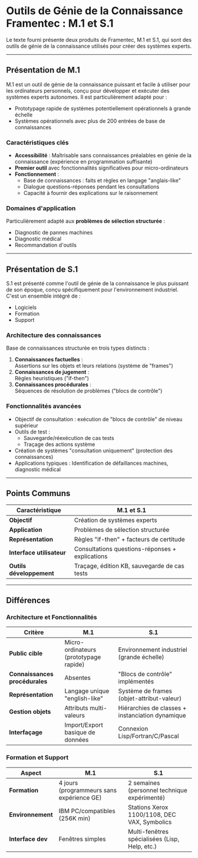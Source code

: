 # Outils de Génie de la Connaissance Framentec : M.1 et S.1

Le texte fourni présente deux produits de Framentec, M.1 et S.1, qui sont des outils de génie de la connaissance utilisés pour créer des systèmes experts.

---

## Présentation de M.1

M.1 est un outil de génie de la connaissance puissant et facile à utiliser pour les ordinateurs personnels, conçu pour développer et exécuter des systèmes experts autonomes. Il est particulièrement adapté pour :

- Prototypage rapide de systèmes potentiellement opérationnels à grande échelle
- Systèmes opérationnels avec plus de 200 entrées de base de connaissances

### Caractéristiques clés
- **Accessibilité** : Maîtrisable sans connaissances préalables en génie de la connaissance (expérience en programmation suffisante)
- **Premier outil** avec fonctionnalités significatives pour micro-ordinateurs
- **Fonctionnement** : 
  - Base de connaissances : faits et règles en langage "anglais-like"
  - Dialogue questions-réponses pendant les consultations
  - Capacité à fournir des explications sur le raisonnement

### Domaines d'application
Particulièrement adapté aux **problèmes de sélection structurée** :
- Diagnostic de pannes machines
- Diagnostic médical
- Recommandation d'outils

---

## Présentation de S.1

S.1 est présenté comme l'outil de génie de la connaissance le plus puissant de son époque, conçu spécifiquement pour l'environnement industriel. C'est un ensemble intégré de :
- Logiciels
- Formation
- Support

### Architecture des connaissances
Base de connaissances structurée en trois types distincts :
1. **Connaissances factuelles** :  
   Assertions sur les objets et leurs relations (système de "frames")
2. **Connaissances de jugement** :  
   Règles heuristiques ("if-then")
3. **Connaissances procédurales** :  
   Séquences de résolution de problèmes ("blocs de contrôle")

### Fonctionnalités avancées
- Objectif de consultation : exécution de "blocs de contrôle" de niveau supérieur
- Outils de test : 
  - Sauvegarde/réexécution de cas tests
  - Traçage des actions système
- Création de systèmes "consultation uniquement" (protection des connaissances)
- Applications typiques : Identification de défaillances machines, diagnostic médical

---

## Points Communs

| Caractéristique               | M.1 et S.1                                     |
|-------------------------------|------------------------------------------------|
| **Objectif**                  | Création de systèmes experts                  |
| **Application**               | Problèmes de sélection structurée             |
| **Représentation**            | Règles "if-then" + facteurs de certitude      |
| **Interface utilisateur**     | Consultations questions-réponses + explications |
| **Outils développement**      | Traçage, édition KB, sauvegarde de cas tests  |

---

## Différences

### Architecture et Fonctionnalités

| Critère                     | M.1                                      | S.1                                      |
|-----------------------------|------------------------------------------|------------------------------------------|
| **Public cible**            | Micro-ordinateurs (prototypage rapide)   | Environnement industriel (grande échelle) |
| **Connaissances procédurales** | Absentes                                | "Blocs de contrôle" implémentés          |
| **Représentation**          | Langage unique "english-like"            | Système de frames (objet-attribut-valeur) |
| **Gestion objets**          | Attributs multi-valeurs                  | Hiérarchies de classes + instanciation dynamique |
| **Interfaçage**             | Import/Export basique de données         | Connexion Lisp/Fortran/C/Pascal          |

### Formation et Support

| Aspect                 | M.1                                  | S.1                                  |
|------------------------|--------------------------------------|--------------------------------------|
| **Formation**          | 4 jours (programmeurs sans expérience GE) | 2 semaines (personnel technique expérimenté) |
| **Environnement**      | IBM PC/compatibles (256K min)        | Stations Xerox 1100/1108, DEC VAX, Symbolics |
| **Interface dev**      | Fenêtres simples                     | Multi-fenêtres spécialisées (Lisp, Help, etc.) |
